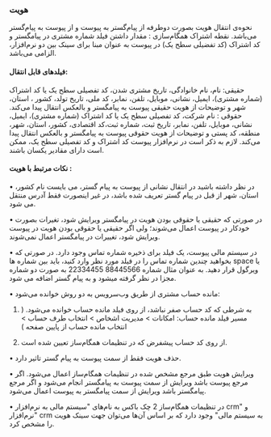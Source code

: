 
### هویت

نحوه‌ی انتقال هویت بصورت دوطرفه از پیام‌گستر به پیوست و از پیوست به پیام‌گستر می‌باشد.
نقطه اشتراک همگام‌سازی : مقدار داشتن فیلد شماره مشتری در پیامگستر و کد اشتراک (کد تفضیلی سطح یک) در پیوست به عنوان مبنا برای سینک بین دو نرم‌افزار، الزامی می‌باشد.

#### فیلدهای قابل انتقال:

حقیقی: نام، نام خانوادگی، تاریخ مشتری شدن، کد تفصیلی سطح یک یا کد اشتراک (شماره مشتری)، ایمیل، نشانی، موبایل، تلفن، نمابر، کد ملی، تاریخ تولد، کشور ، استان، شهر و توضیحات از هویت حقیقی پیوست به پیامگستر و  بالعکس انتقال پیدا می‌کند.
حقوقی : نام شرکت، کد تفصیلی سطح یک یا کد اشتراک (شماره مشتری)، ایمیل، نشانی، موبایل، تلفن، نمابر، تاریخ ثبت، شماره ثبت،کد اقتصادی، کشور، استان، شهر، منطقه، کد پستی و توضیحات از هویت حقوقی پیوست به پیامگستر  و بالعکس انتقال پیدا می‌کند.
لازم به ذکر است در نرم‌افزار پیوست کد اشتراک و کد تفصیلی سطح یک، ممکن است دارای مقادیر یکسان باشند.

#### نکات مرتبط با هویت :

•	در نظر داشته باشید در انتقال نشانی از پیوست به پیام گستر، می بایست نام کشور، استان، شهر از قبل در پیام گستر تعریف شده باشد، در غیر اینصورت فقط آدرس منتقل می شود.

•	در صورتی که حقیقی یا حقوقی بودن هویت در پیامگستر ویرایش شود، تغیرات بصورت خودکار در پیوست اعمال می‌شوند؛ ولی اگر حقیقی یا حقوقی بودن هویت در پیوست ویرایش شود، تغییرات در پیامگستر اعمال نمی‌شوند.

•	در سیستم مالی پیوست، یک فیلد برای ذخیره شماره تماس وجود دارد. در صورتی که بخواهید چندین شماره تماس را در فیلد مورد نظر وارد کنید، باید بین شماره ها space یا ویرگول قرار دهید. به عنوان مثال شماره 88445566 22334455 به صورت دو شماره مجزا در نظر گرفته میشود و به پیام گستر اضافه می شود.

•	مانده حساب مشتری از طریق وب‌سرویس به دو روش خوانده می‌شود:

1.	به شرطی که کد حساب صفر نباشد، از روی فیلد مانده حساب خوانده می‌شود. ( مسیر فیلد مانده حساب: امکانات > مدیریت اشخاص > انتخاب طرف حساب > انتخاب مانده حساب از پایین صفحه )

2.	از روی کد حساب پیشفرض که در تنظیمات همگام‌ساز تعیین شده است.

•	حذف هویت فقط از سمت پیوست به پیام گستر تاثیر دارد.    

•	ویرایش هویت طبق مرجع مشخص شده در تنظیمات همگام‌ساز اعمال ‌می‌شود. اگر مرجع پیوست باشد ویرایش از سمت پیوست به پیامگستر انجام می‌شود و اگر مرجع پیامگستر باشد ویرایش از سمت پیامگستر به پیوست اعمال می‌شود.

•	در تنظیمات همگام‌ساز 2 چک باکس به نام‌های "سیستم مالی به نرم‌افزار crm" و "نرم‌افزار crm به سیستم مالی" وجود دارد که بر اساس آن‌ها می‌توان جهت سینک هویت را مشخص کرد.





